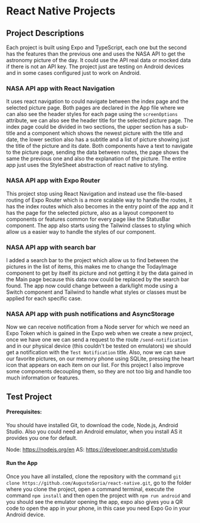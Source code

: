 # React Native Projects

## Project Descriptions

Each project is built using Expo and TypeScript, each one but the second has the features than the previous one and uses the NASA API to get the astronomy picture of the day. It could use the API real data or mocked data if there is not an API key. The project just are testing on Android devices and in some cases configured just to work on Android.

### NASA API app with React Navigation

It uses react navigation to could navigate between the index page and the selected picture page. Both pages are declared in the App file where we can also see the header styles for each page using the `screenOptions` attribute, we can also see the header title for the selected picture page. The index page could be divided in two sections, the upper section has a sub-title and a component which shows the newest picture with the title and date, the lower section also has a subtitle and a list of picture showing just the title of the picture and its date. Both components have a text to navigate to the picture page, sending the data between routes, the page shows the same the previous one and also the explanation of the picture. The entire app just uses the StyleSheet abstraction of react native to styling.

### NASA API app with Expo Router

This project stop using React Navigation and instead use the file-based routing of Expo Router which is a more scalable way to handle the routes, it has the index routes which also becomes in the entry point of the app and it has the page for the selected picture, also as a layout component to components or features common for every page like the StatusBar component. The app also starts using the Tailwind classes to styling which allow us a easier way to handle the styles of our component.

### NASA API app with search bar

I added a search bar to the project which allow us to find between the pictures in the list of items, this makes me to change the TodayImage component to get by itself its picture and not getting it by the data gained in the Main page because this data now could be replaced by the search bar found. The app now could change between a dark/light mode using a Switch component and Tailwind to handle what styles or classes must be applied for each specific case.

### NASA API app with push notifications and AsyncStorage

Now we can receive notification from a Node server for which we need an Expo Token which is gained in the Expo web when we create a new project, once we have one we can send a request to the route `/send-notification` and in our physical device (this couldn't be tested on emulators) we should get a notification with the `Test Notification` title. Also, now we can save our favorite pictures, on our memory phone using SQLite, pressing the heart icon that appears on each item on our list. For this project I also improve some components decoupling them, so they are not too big and handle too much information or features.

## Test Project

#### Prerequisites:

You should have installed Git, to download the code, Node.js, Android Studio. Also you could need an Android emulator, when you install AS it provides you one for default.

Node: https://nodejs.org/en
AS: https://developer.android.com/studio

#### Run the App

Once you have all installed, clone the repository with the command `git clone https://github.com/AugustoSoria/react-native.git`, go to the folder where you clone the project, open a command terminal, execute the command `npm install` and then open the project with `npm run android` and you should see the emulator opening the app, expo also gives you a QR code to open the app in your phone, in this case you need Expo Go in your Android device.
